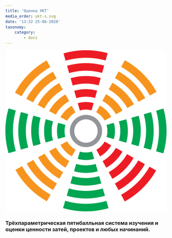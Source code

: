 ```yaml
---
title: 'Оценка УКТ'
media_order: ukt-s.svg
date: '13:32 25-06-2020'
taxonomy:
    category:
        - docs
---
```


![УКТ](ukt-s.svg?resize=300,300) 

### Трёхпараметрическая пятибалльная система изучения и оценки ценности затей, проектов и любых начинаний.